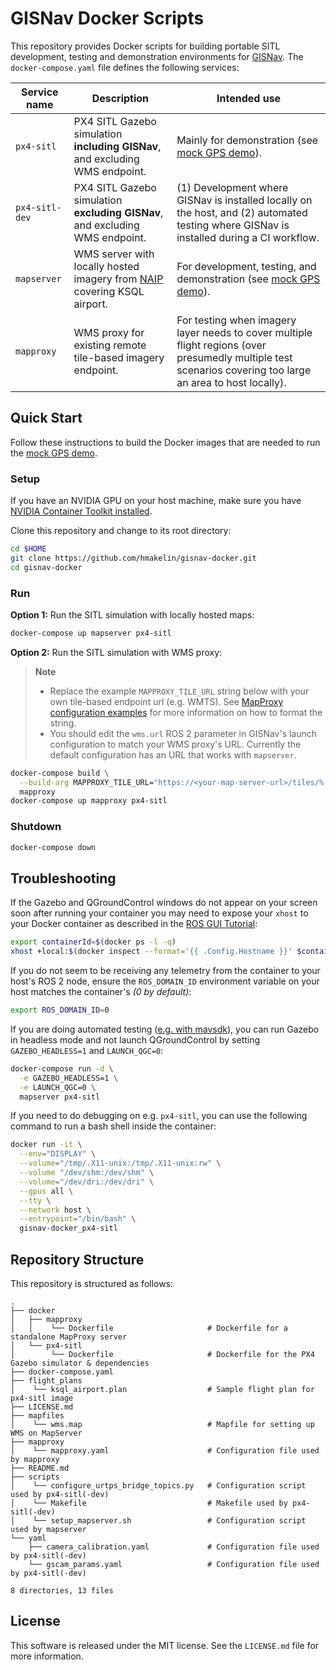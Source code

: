# GISNav Docker Scripts

This repository provides Docker scripts for building portable SITL development, testing and demonstration 
environments for [GISNav][1]. The `docker-compose.yaml` file defines the following services:

| Service name                | Description                                                                  | Intended use                                                                                                                                                |
|-----------------------------|------------------------------------------------------------------------------|-------------------------------------------------------------------------------------------------------------------------------------------------------------|
| <nobr>`px4-sitl`</nobr>     | PX4 SITL Gazebo simulation **including GISNav**, and excluding WMS endpoint. | Mainly for demonstration (see [mock GPS demo][2]).                                                                                                          |
| <nobr>`px4-sitl-dev`</nobr> | PX4 SITL Gazebo simulation **excluding GISNav**, and excluding WMS endpoint. | (1) Development where GISNav is installed locally on the host, and (2) automated testing where GISNav is installed during a CI workflow.                    |
| <nobr>`mapserver`</nobr>    | WMS server with locally hosted imagery from [NAIP][3] covering KSQL airport. | For development, testing, and demonstration (see [mock GPS demo][2]).                                                                                       |
| <nobr>`mapproxy`</nobr>     | WMS proxy for existing remote tile-based imagery endpoint.                   | For testing when imagery layer needs to cover multiple flight regions (over presumedly multiple test scenarios covering too large an area to host locally). |

## Quick Start

Follow these instructions to build the Docker images that are needed to run the [mock GPS demo][2].

### Setup

If you have an NVIDIA GPU on your host machine, make sure you have [NVIDIA Container Toolkit installed][4].

Clone this repository and change to its root directory:

```bash
cd $HOME
git clone https://github.com/hmakelin/gisnav-docker.git
cd gisnav-docker
```

### Run

**Option 1:** Run the SITL simulation with locally hosted maps:

```bash
docker-compose up mapserver px4-sitl
```

**Option 2:** Run the SITL simulation with WMS proxy:

> **Note**
> * Replace the example `MAPPROXY_TILE_URL` string below with your own tile-based endpoint url (e.g. WMTS). See
>   [MapProxy configuration examples][5] for more information on how to format the string.
> * You should edit the `wms.url` ROS 2 parameter in GISNav's launch configuration to match your WMS proxy's URL. 
>   Currently the default configuration has an URL that works with `mapserver`.

```bash
docker-compose build \
  --build-arg MAPPROXY_TILE_URL="https://<your-map-server-url>/tiles/%(z)s/%(y)s/%(x)s" \
  mapproxy
docker-compose up mapproxy px4-sitl
```

### Shutdown

```bash
docker-compose down
```

## Troubleshooting

If the Gazebo and QGroundControl windows do not appear on your screen soon after running your container you may need to 
expose your ``xhost`` to your Docker container as described in the [ROS GUI Tutorial][6]:

```bash
export containerId=$(docker ps -l -q)
xhost +local:$(docker inspect --format='{{ .Config.Hostname }}' $containerId)
```

If you do not seem to be receiving any telemetry from the container to your host's ROS 2 node, ensure the
`ROS_DOMAIN_ID` environment variable on your host matches the container's *(0 by default)*:

```bash
export ROS_DOMAIN_ID=0
```

If you are doing automated testing ([e.g. with mavsdk][7]), you can run Gazebo in headless mode and not launch 
QGroundControl by setting `GAZEBO_HEADLESS=1` and `LAUNCH_QGC=0`:

```bash
docker-compose run -d \
  -e GAZEBO_HEADLESS=1 \
  -e LAUNCH_QGC=0 \
  mapserver px4-sitl
```

If you need to do debugging on e.g. `px4-sitl`, you can use the following command to run a bash shell inside the 
container:

```bash
docker run -it \
  --env="DISPLAY" \
  --volume="/tmp/.X11-unix:/tmp/.X11-unix:rw" \
  --volume "/dev/shm:/dev/shm" \
  --volume="/dev/dri:/dev/dri" \
  --gpus all \
  --tty \
  --network host \
  --entrypoint="/bin/bash" \
  gisnav-docker_px4-sitl
```

## Repository Structure

This repository is structured as follows:

```
.
├── docker
│   ├── mapproxy
│   │    └── Dockerfile                     # Dockerfile for a standalone MapProxy server
│   └── px4-sitl
│        └── Dockerfile                     # Dockerfile for the PX4 Gazebo simulator & dependencies
├── docker-compose.yaml
├── flight_plans
│    └── ksql_airport.plan                  # Sample flight plan for px4-sitl image
├── LICENSE.md
├── mapfiles
│    └── wms.map                            # Mapfile for setting up WMS on MapServer
├── mapproxy
│    └── mapproxy.yaml                      # Configuration file used by mapproxy
├── README.md
├── scripts
│    └── configure_urtps_bridge_topics.py   # Configuration script used by px4-sitl(-dev)
│    └── Makefile                           # Makefile used by px4-sitl(-dev)
│    └── setup_mapserver.sh                 # Configuration script used by mapserver
└── yaml
    ├── camera_calibration.yaml             # Configuration file used by px4-sitl(-dev)
    └── gscam_params.yaml                   # Configuration file used by px4-sitl(-dev)

8 directories, 13 files
```

## License

This software is released under the MIT license. See the `LICENSE.md` file for more information.

[1]: https://github.com/hmakelin/gisnav
[2]: https://github.com/hmakelin/gisnav/blob/master/README.md#mock-gps-example
[3]: https://en.wikipedia.org/wiki/National_Agriculture_Imagery_Program
[4]: https://docs.nvidia.com/datacenter/cloud-native/container-toolkit/install-guide.html
[5]: https://mapproxy.org/docs/latest/configuration_examples.html
[6]: http://wiki.ros.org/docker/Tutorials/GUI
[7]: https://github.com/hmakelin/gisnav/blob/master/test/sitl/sitl_test_mock_gps_node.py